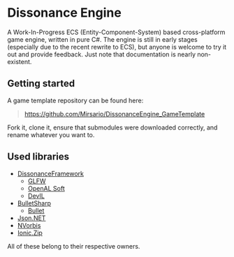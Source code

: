 # Dissonance Engine
A Work-In-Progress ECS (Entity-Component-System) based cross-platform game engine, written in pure C#.
The engine is still in early stages (especially due to the recent rewrite to ECS), but anyone is welcome to try it out and provide feedback.
Just note that documentation is nearly non-existent.

## Getting started
A game template repository can be found here:
> https://github.com/Mirsario/DissonanceEngine_GameTemplate

Fork it, clone it, ensure that submodules were downloaded correctly, and rename whatever you want to.

## Used libraries
* [DissonanceFramework](https://github.com/Mirsario/DissonanceFramework)
  * [GLFW](https://www.glfw.org/)
  * [OpenAL Soft](https://github.com/kcat/openal-soft)
  * [DevIL](http://openil.sourceforge.net/)
* [BulletSharp](https://github.com/AndresTraks/BulletSharpPInvoke)
  * [Bullet](https://pybullet.org)
* [Json.NET](https://www.newtonsoft.com/json)
* [NVorbis](https://github.com/NVorbis/NVorbis)
* [Ionic.Zip](https://www.nuget.org/packages/Ionic.Zip/)

All of these belong to their respective owners.

